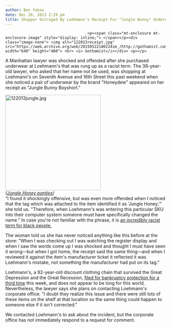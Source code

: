 ```yaml
---
author: Ben Yakas
date: Dec 20, 2013 2:29 pm
title: Shopper Outraged By Loehmann's Receipt For "Jungle Bunny" Underwear
---
```


	
										<p><span class="mt-enclosure mt-enclosure-image" style="display: inline;"> </span></p><div class="image-none"> <img alt="122013receipt.jpg" src="https://web.archive.org/web/20150522180224im_/http://gothamist.com/attachments/nyc_arts_john/122013receipt.jpg" width="640" height="480"> <br> <i> Gothamist</i></div> <p></p>

<p>A Manhattan lawyer was shocked and offended after she purchased underwear at Loehmann&apos;s that was rung up as a racist term. The 38-year-old lawyer, who asked that her name not be used, was shopping at Loehmann&apos;s on Seventh Avenue and 16th Street this past weekend when she noticed a pair of underwear by the brand &quot;Honeydew&quot; appeared on her receipt as &quot;Jungle Bunny Boyshort.&quot; </p>

<p><span class="mt-enclosure mt-enclosure-image" style="display: inline;"> </span></p><div class="image-left"> <img alt="122013jungle.jpg" src="https://web.archive.org/web/20150522180224im_/http://gothamist.com/attachments/nyc_arts_john/122013jungle.jpg" width="300" height="300"> <br> <i style=" width:300px; ;display:block"> (<a href="https://web.archive.org/web/20150522180224/http://www.aliexpress.com/store/product/Jungle-honey-panties-briefs/432076_1212791300.html">Jungle Honey panties</a>)</i></div> &quot;I found it shockingly offensive, but was even more offended when I noticed that the tag which was attached to the item identified it as &apos;Jungle Honey,&apos;&quot; she told us. &quot;Therefore, when Loehmann&apos;s was entering this particular SKU into their computer system someone must have specifically changed the name.&quot; In case you&apos;re not familiar with the phrase, it is <a href="https://web.archive.org/web/20150522180224/http://www.urbandictionary.com/define.php?term=Jungle%20Bunny">an incredibly racist term for black people.</a>  <p></p>

<p>The woman told us she has never noticed anything like this before at the store: &quot;When I was checking out I was watching the register display and when I saw the words come up I was shocked and thought I must have seen it wrong&#x2014;but when I got home, the receipt said the same thing&#x2014;and when I reviewed it against the item&apos;s manufacturer ticket it reflected it was Loehmann&apos;s mistake, not something the manufacturer had put on its tag.&quot;</p>

<p>Loehmann&apos;s, a 92-year-old discount clothing chain that survived the Great Depression and the Great Recession, <a href="https://web.archive.org/web/20150522180224/http://gothamist.com/2013/12/16/loehmanns_files_for_chapter_11_bank.php">filed for bankruptcy protection for a third time</a> this week, and does not appear to be long for this world. Nevertheless, the lawyer says she plans on contacting Loehmann&apos;s corporate office: &quot;I doubt they realize this issue and there were still lots of these items on the shelf at that location so the same thing could happen to someone else if it isn&apos;t corrected.&quot;</p>

<p>We contacted Loehmann&apos;s to ask about the incident, but the corporate office has not immediately respond to a request for comment. </p>					
										
									
				